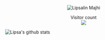 <p align='center'>
<img src="https://readme-typing-svg.herokuapp.com?lines=Hi+there+%F0%9F%91%8B+I'm+Lipsalin+Majhi+%F0%9F%91%A8%E2%80%8D%F0%9F%92%BB;I'm+Python+Developer" alt='Lipsalin Majhi'/>
</p>

<p align="center">  
  Visitor count<br>
  <img src="https://profile-counter.glitch.me/lipsalin99/count.svg/" />
</p>

![Lipsa's github stats](https://github-readme-stats.vercel.app/api?username=Lipsalin99&show_icons=true&hide=[%22issues%22])



<!--
**Lipsalin99/Lipsalin99** is a ✨ _special_ ✨ repository because its `README.md` (this file) appears on your GitHub profile.

Here are some ideas to get you started:

- 🔭 I’m currently working on ...
- 🌱 I’m currently learning ...
- 👯 I’m looking to collaborate on ...
- 🤔 I’m looking for help with ...
- 💬 Ask me about ...
- 📫 How to reach me: ...
- 😄 Pronouns: ...
- ⚡ Fun fact: ...
-->
